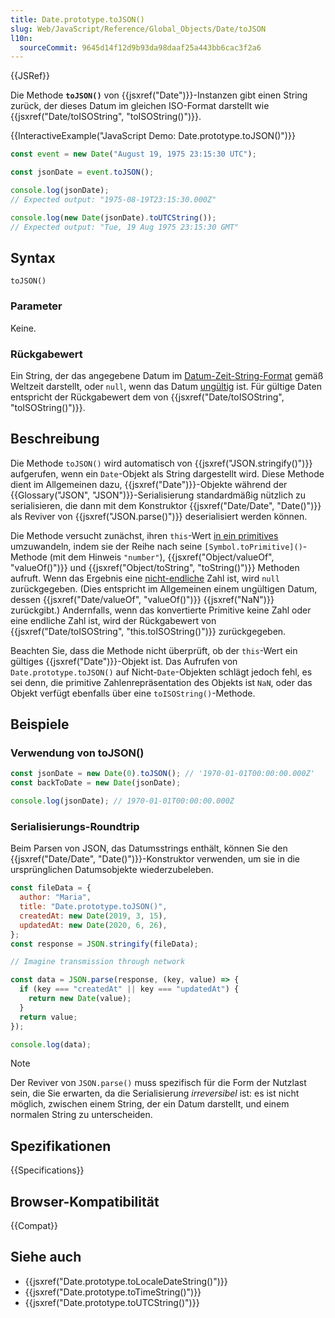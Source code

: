 ```yaml
---
title: Date.prototype.toJSON()
slug: Web/JavaScript/Reference/Global_Objects/Date/toJSON
l10n:
  sourceCommit: 9645d14f12d9b93da98daaf25a443bb6cac3f2a6
---
```


{{JSRef}}

Die Methode **`toJSON()`** von {{jsxref("Date")}}-Instanzen gibt einen String zurück, der dieses Datum im gleichen ISO-Format darstellt wie {{jsxref("Date/toISOString", "toISOString()")}}.

{{InteractiveExample("JavaScript Demo: Date.prototype.toJSON()")}}

```js interactive-example
const event = new Date("August 19, 1975 23:15:30 UTC");

const jsonDate = event.toJSON();

console.log(jsonDate);
// Expected output: "1975-08-19T23:15:30.000Z"

console.log(new Date(jsonDate).toUTCString());
// Expected output: "Tue, 19 Aug 1975 23:15:30 GMT"
```

## Syntax

```js-nolint
toJSON()
```

### Parameter

Keine.

### Rückgabewert

Ein String, der das angegebene Datum im [Datum-Zeit-String-Format](/de/docs/Web/JavaScript/Reference/Global_Objects/Date#date_time_string_format) gemäß Weltzeit darstellt, oder `null`, wenn das Datum [ungültig](/de/docs/Web/JavaScript/Reference/Global_Objects/Date#the_epoch_timestamps_and_invalid_date) ist. Für gültige Daten entspricht der Rückgabewert dem von {{jsxref("Date/toISOString", "toISOString()")}}.

## Beschreibung

Die Methode `toJSON()` wird automatisch von {{jsxref("JSON.stringify()")}} aufgerufen, wenn ein `Date`-Objekt als String dargestellt wird. Diese Methode dient im Allgemeinen dazu, {{jsxref("Date")}}-Objekte während der {{Glossary("JSON", "JSON")}}-Serialisierung standardmäßig nützlich zu serialisieren, die dann mit dem Konstruktor {{jsxref("Date/Date", "Date()")}} als Reviver von {{jsxref("JSON.parse()")}} deserialisiert werden können.

Die Methode versucht zunächst, ihren `this`-Wert [in ein primitives](/de/docs/Web/JavaScript/Guide/Data_structures#primitive_coercion) umzuwandeln, indem sie der Reihe nach seine `[Symbol.toPrimitive]()`-Methode (mit dem Hinweis `"number"`), {{jsxref("Object/valueOf", "valueOf()")}} und {{jsxref("Object/toString", "toString()")}} Methoden aufruft. Wenn das Ergebnis eine [nicht-endliche](/de/docs/Web/JavaScript/Reference/Global_Objects/Number/isFinite) Zahl ist, wird `null` zurückgegeben. (Dies entspricht im Allgemeinen einem ungültigen Datum, dessen {{jsxref("Date/valueOf", "valueOf()")}} {{jsxref("NaN")}} zurückgibt.) Andernfalls, wenn das konvertierte Primitive keine Zahl oder eine endliche Zahl ist, wird der Rückgabewert von {{jsxref("Date/toISOString", "this.toISOString()")}} zurückgegeben.

Beachten Sie, dass die Methode nicht überprüft, ob der `this`-Wert ein gültiges {{jsxref("Date")}}-Objekt ist. Das Aufrufen von `Date.prototype.toJSON()` auf Nicht-`Date`-Objekten schlägt jedoch fehl, es sei denn, die primitive Zahlenrepräsentation des Objekts ist `NaN`, oder das Objekt verfügt ebenfalls über eine `toISOString()`-Methode.

## Beispiele

### Verwendung von toJSON()

```js
const jsonDate = new Date(0).toJSON(); // '1970-01-01T00:00:00.000Z'
const backToDate = new Date(jsonDate);

console.log(jsonDate); // 1970-01-01T00:00:00.000Z
```

### Serialisierungs-Roundtrip

Beim Parsen von JSON, das Datumsstrings enthält, können Sie den {{jsxref("Date/Date", "Date()")}}-Konstruktor verwenden, um sie in die ursprünglichen Datumsobjekte wiederzubeleben.

```js
const fileData = {
  author: "Maria",
  title: "Date.prototype.toJSON()",
  createdAt: new Date(2019, 3, 15),
  updatedAt: new Date(2020, 6, 26),
};
const response = JSON.stringify(fileData);

// Imagine transmission through network

const data = JSON.parse(response, (key, value) => {
  if (key === "createdAt" || key === "updatedAt") {
    return new Date(value);
  }
  return value;
});

console.log(data);
```

> [!NOTE]
> Der Reviver von `JSON.parse()` muss spezifisch für die Form der Nutzlast sein, die Sie erwarten, da die Serialisierung _irreversibel_ ist: es ist nicht möglich, zwischen einem String, der ein Datum darstellt, und einem normalen String zu unterscheiden.

## Spezifikationen

{{Specifications}}

## Browser-Kompatibilität

{{Compat}}

## Siehe auch

- {{jsxref("Date.prototype.toLocaleDateString()")}}
- {{jsxref("Date.prototype.toTimeString()")}}
- {{jsxref("Date.prototype.toUTCString()")}}
